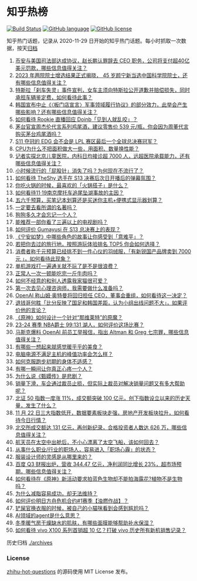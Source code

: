 # 知乎热榜
[![Build Status](https://github.com/ToWeLong/zhihu-hot-questions/workflows/CI/badge.svg)](https://github.com/ToWeLong/zhihu-hot-questions/actions)
[![GitHub language](https://img.shields.io/badge/language-golang-orange.svg)](https://golang.org/)
[![GitHub license](https://img.shields.io/github/license/ToWeLong/zhihu-hot-questions)](https://github.com/ToWeLong/zhihu-hot-questions/blob/main/LICENSE)

知乎热门话题，记录从 2020-11-29 日开始的知乎热门话题。每小时抓取一次数据，按天[归档](./archives)

<!-- BEGIN -->

1. [币安与美国司法部达成协议，赵长鹏认罪辞去 CEO 职务，公司将支付超40亿美元罚款，哪些信息值得关注？](https://www.zhihu.com/question/631261863)
1. [2023 年两院院士增选结果正式揭晓， 45 岁颜宁新当选中国科学院院士，还有哪些信息值得关注？](https://www.zhihu.com/question/631332102)
1. [特斯拉「刹车失灵」事件宣判，女车主须向特斯拉公开道歉并赔偿损失，同时承担车辆鉴定费，如何看待此事？](https://www.zhihu.com/question/631283095)
1. [韩国宣布中止《〈板门店宣言〉军事领域履行协议》的部分效力，此举会产生哪些影响？还有哪些信息值得关注？](https://www.zhihu.com/question/631283625)
1. [如何看待 Rookie 直播回应 Doinb「见到人就乱咬」？](https://www.zhihu.com/question/630811645)
1. [茅台官宣周杰伦代言系列鸡尾酒，建议零售价 539 元/瓶，你会因为周董代言购买茅台鸡尾酒吗？](https://www.zhihu.com/question/631266772)
1. [S11 夺冠的 EDG 会不会是 LPL 赛区最后一个全球总决赛冠军？](https://www.zhihu.com/question/630903257)
1. [CPU为什么不把面积做大一些，用面积、数量换性能？](https://www.zhihu.com/question/629140018)
1. [记者实探北京儿童医院，内科日均接诊超 7000 人，远超医院承载能力，还有哪些信息值得关注？](https://www.zhihu.com/question/631285709)
1. [小时候流行的「屁股针」消失了吗？为何现在不流行了？](https://www.zhihu.com/question/631262407)
1. [如何看待 TheShy 选手在 S13 决赛后次日开播后的弹幕氛围？](https://www.zhihu.com/question/631218100)
1. [你吃火锅的时候，最喜欢的「火锅搭子」是什么？](https://www.zhihu.com/question/628659108)
1. [如何看待11·19南京摩托车追尾坠湖事故的主因？](https://www.zhihu.com/question/631127556)
1. [五六千预算，买笔记本划算还是买迷你主机+便携式显示器划算？](https://www.zhihu.com/question/429961265)
1. [一定要去看所谓的名著吗？](https://www.zhihu.com/question/627740241)
1. [狗狗多久才会忘记一个人？](https://www.zhihu.com/question/419246563)
1. [能推荐一部你看了三遍以上的电视剧吗？](https://www.zhihu.com/question/628728219)
1. [如何评价 Gumayusi 在 S13 总决赛上的表现？](https://www.zhihu.com/question/630838511)
1. [《宁安如梦》中哪些角色的故事让你感受到「意难平」？](https://www.zhihu.com/question/631327551)
1. [若把你去过的旅行地，按照游玩体验排名 TOP5 你会如何选择？](https://www.zhihu.com/question/630148005)
1. [消费者称千元预算已经挑不到一件心仪的羽绒服，「有新锐国产品牌卖到 7000 元 」，如何看待此现象？](https://www.zhihu.com/question/631270988)
1. [单机游戏打一遍通关就不玩了是不是很浪费？](https://www.zhihu.com/question/630919535)
1. [正常人一次一顿能吃完一斤牛肉吗？](https://www.zhihu.com/question/417723751)
1. [如何不经意的和别人透露我家猫很可爱？](https://www.zhihu.com/question/630401508)
1. [第一次去见心理咨询师，我需要做什么准备吗？](https://www.zhihu.com/question/630970363)
1. [OpenAI 称山姆·奥特曼将回归担任 CEO，董事会重组，如何看待这一决定？](https://www.zhihu.com/question/631302692)
1. [退钱哥何胜「比分反映了国足和韩国差距，认为小组出线问题不大」，如果评价他的言论？](https://www.zhihu.com/question/631236546)
1. [《原神》如何设计一个针对“那维莱特”的原魔？](https://www.zhihu.com/question/631272872)
1. [23-24 赛季 NBA爵士 99:131 湖人，如何评价这场比赛？](https://www.zhihu.com/question/631279365)
1. [马斯克爆料 OpenAI 前员工举报信，指出 Altman 和 Greg 七宗罪，哪些信息值得关注？](https://www.zhihu.com/question/631282311)
1. [有哪些一想起来就感觉暖乎乎的美食？](https://www.zhihu.com/question/629258041)
1. [电脑电源不满足主机的峰值功率会怎么样？](https://www.zhihu.com/question/630063113)
1. [如何克服跑步初期的身体不适感？](https://www.zhihu.com/question/630003126)
1. [有哪一瞬间让你真正心疼一个人？](https://www.zhihu.com/question/269493537)
1. [为什么说《甄嬛传》是悲剧？](https://www.zhihu.com/question/630829722)
1. [销量下滑，车企通过裁员止损，但实际上裁员对解决销量问题又有多大帮助呢？](https://www.zhihu.com/question/631149753)
1. [北证 50 指数一度涨 11%，成交额突破 100 亿元，创下指数设立以来的历史天量，发生了什么？](https://www.zhihu.com/question/631147440)
1. [11 月 22 日三大指数低开，数据要素板块走强，房地产开发板块拉升，如何看待今日行情？](https://www.zhihu.com/question/631270662)
1. [北交所成交额达 131 亿元，再创新纪录，合格投资者人数达 626 万，哪些信息值得关注？](https://www.zhihu.com/question/631330031)
1. [航天员在太空中出舱后，不小心漂离了太空飞船，该如何回去？](https://www.zhihu.com/question/526615427)
1. [从事什么职业/行业的职场人，容易进入「职场心霾」的状态？](https://www.zhihu.com/question/630020762)
1. [服装设计师的灵感是从哪里来的？](https://www.zhihu.com/question/454430199)
1. [百度 Q3 财报出炉，营收 344.47 亿元，净利润同比增长 23%，超市场预期，哪些信息值得关注？](https://www.zhihu.com/question/631149070)
1. [如何看待在《原神》新活动要求拍蓝色生物却不能拍海露花?植物不是生物吗？](https://www.zhihu.com/question/631081943)
1. [为什么减脂容易成功，却无法维持？](https://www.zhihu.com/question/629367046)
1. [如何评价明日方舟危机合约#1赛季【浊燃作战】？](https://www.zhihu.com/question/631146356)
1. [铲屎官换衣服的时候，被自己的小猫咪看到会感到尴尬吗？](https://www.zhihu.com/question/629805612)
1. [AI领域的agent是什么意思？](https://www.zhihu.com/question/51195225)
1. [冬季暖气房干燥缺水的肌肤，有哪些面膜能够帮助补水保湿？](https://www.zhihu.com/question/630943905)
1. [如何看待 vivo X100 系列首销超 10 亿？打破 vivo 历史所有新机销售记录？](https://www.zhihu.com/question/631302467)

<!-- END -->

历史归档 [./archives](./archives)


### License
[zhihu-hot-questions](https://github.com/towelong/zhihu-hot-questions) 的源码使用 MIT License 发布。